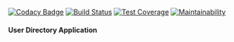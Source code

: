 [![Codacy Badge](https://api.codacy.com/project/badge/Grade/4a72e15dec07471fb5e182b5e0407409)](https://app.codacy.com/manual/mycok/user-directory?utm_source=github.com&utm_medium=referral&utm_content=mycok/user-directory&utm_campaign=Badge_Grade_Settings)
[![Build Status](https://travis-ci.com/mycok/user-directory.svg?branch=develop)](https://travis-ci.com/mycok/user-directory)
[![Test Coverage](https://api.codeclimate.com/v1/badges/864e01c3ac42d384d2b9/test_coverage)](https://codeclimate.com/github/mycok/user-directory/test_coverage)
[![Maintainability](https://api.codeclimate.com/v1/badges/864e01c3ac42d384d2b9/maintainability)](https://codeclimate.com/github/mycok/user-directory/maintainability)
#### User Directory Application

